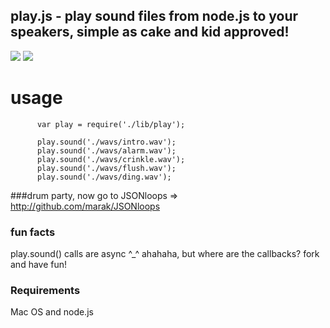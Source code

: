 ## play.js - play sound files from node.js to your speakers, simple as cake and kid approved!
<img src = "http://i.imgur.com/FLLGe.png" border = "0"/>
<img src = "http://imgur.com/KRkGO.png" border = "0"/>

# usage

          var play = require('./lib/play');

          play.sound('./wavs/intro.wav');
          play.sound('./wavs/alarm.wav');
          play.sound('./wavs/crinkle.wav');
          play.sound('./wavs/flush.wav');
          play.sound('./wavs/ding.wav');


###drum party, now go to JSONloops => <a href = "http://github.com/marak/JSONloops">http://github.com/marak/JSONloops</a>

### fun facts

play.sound() calls are async ^_^ ahahaha, but where are the callbacks? fork and have fun!

### Requirements

Mac OS and node.js

                       